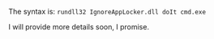 The syntax is: `rundll32 IgnoreAppLocker.dll doIt cmd.exe`<p>
I will provide more details soon, I promise.
